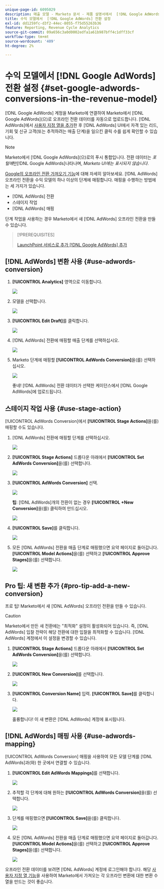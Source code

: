 ```yaml
---
unique-page-id: 6095029
description: 매출 모델 - Marketo 문서 - 제품 설명서에서  [!DNL Google AdWords] 전환 설정
title: 수익 모델에서  [!DNL Google AdWords] 전환 설정
exl-id: dd1259fc-d3f2-44ec-8055-f75d55263b36
feature: Reporting, Revenue Cycle Analytics
source-git-commit: 09a656c3a0d0002edfa1a61b987bff4c1dff33cf
workflow-type: tm+mt
source-wordcount: '409'
ht-degree: 2%

---
```


# 수익 모델에서 [!DNL Google AdWords] 전환 설정 {#set-google-adwords-conversions-in-the-revenue-model}

[!DNL Google AdWords] 계정을 Marketo에 연결하여 Marketo에서 [!DNL Google AdWords]&#x200B;(으)로 오프라인 전환 데이터를 자동으로 업로드합니다. [!DNL AdWords]에서 [사용자 지정 열을 추가](https://support.google.com/adwords/answer/3073556)한 후 [!DNL AdWords] UI에서 자격 있는 리드, 기회 및 신규 고객(또는 추적하려는 매출 단계)을 일으킨 클릭 수를 쉽게 확인할 수 있습니다.

>[!NOTE]
>
>Marketo에서 [!DNL Google AdWords]&#x200B;(으)로의 푸시 통합입니다. 전환 데이터는 _포털에_&#x200B;만[!DNL Google AdWords]나타나며, _Marketo UI에는 표시되지 않습니다_.

[Google의 오프라인 전환 가져오기 기능](https://support.google.com/adwords/answer/2998031?hl=en)에 대해 자세히 알아보세요. [!DNL AdWords] 오프라인 전환을 수익 모델의 하나 이상의 단계에 매핑합니다. 매핑을 수행하는 방법에는 세 가지가 있습니다.

* [!DNL AdWords] 전환
* 스테이지 작업
* [!DNL AdWords] 매핑

단계 작업을 사용하는 경우 Marketo에서 새 [!DNL AdWords] 오프라인 전환을 만들 수 있습니다.

>[!PREREQUISITES]
>
>[LaunchPoint 서비스로 추가 [!DNL Google AdWords] 추가](/help/marketo/product-docs/administration/additional-integrations/add-google-adwords-as-a-launchpoint-service.md)

## [!DNL AdWords] 변환 사용 {#use-adwords-conversion}

1. **[!UICONTROL Analytics]** 영역으로 이동합니다.

   ![](assets/image2015-2-23-18-3a9-3a34.png)

1. 모델을 선택합니다.

   ![](assets/image2015-2-23-18-3a3-3a12.png)

1. **[!UICONTROL Edit Draft]**&#x200B;를 클릭합니다.

   ![](assets/image2015-3-10-15-3a3-3a20.png)

1. [!DNL AdWords] 전환에 매핑할 매출 단계를 선택하십시오.

   ![](assets/image2015-2-26-16-3a40-3a2.png)

1. Marketo 단계에 매핑할 **[!UICONTROL AdWords Conversion]**&#x200B;을(를) 선택하십시오.

   ![](assets/image2015-2-26-16-3a46-3a15.png)

   좋네! [!DNL AdWords] 전환 데이터가 선택한 케이던스에서 [!DNL Google AdWords]에 업로드됩니다.

## 스테이지 작업 사용 {#use-stage-action}

[!UICONTROL AdWords Conversion]에서 **[!UICONTROL Stage Actions]**&#x200B;을(를) 매핑할 수도 있습니다.

1. [!DNL AdWords] 전환에 매핑할 단계를 선택하십시오.

   ![](assets/image2015-2-26-16-3a40-3a2.png)

1. **[!UICONTROL Stage Actions]** 드롭다운 아래에서 **[!UICONTROL Set AdWords Conversion]**&#x200B;을(를) 선택합니다.

   ![](assets/image2015-2-26-16-3a52-3a24.png)

1. **[!UICONTROL AdWords Conversion]** 선택.

   ![](assets/image2015-2-26-16-3a54-3a47.png)

   **팁**: [!DNL AdWords]개의 전환이 없는 경우 **[!UICONTROL +New Conversion]**&#x200B;을(를) 클릭하여 만드십시오.

   ![](assets/image2015-2-26-21-3a22-3a10.png)

1. **[!UICONTROL Save]**&#x200B;를 클릭합니다.

   ![](assets/image2015-2-26-16-3a56-3a2.png)

1. 모든 [!DNL AdWords] 전환을 매출 단계로 매핑했으면 요약 페이지로 돌아갑니다. **[!UICONTROL Model Actions]**&#x200B;을(를) 선택하고 **[!UICONTROL Approve Stages]**&#x200B;을(를) 선택합니다.

   ![](assets/image2015-2-27-12-3a20-3a20.png)

## Pro 팁: 새 변환 추가 {#pro-tip-add-a-new-conversion}

프로 팁! Marketo에서 새 [!DNL AdWords] 오프라인 전환을 만들 수 있습니다.

>[!CAUTION]
>
>Marketo에서 만든 새 전환에는 &quot;최적화&quot; 설정이 활성화되어 있습니다. 즉, [!DNL AdWords] 입찰 전략이 해당 전환에 대한 입찰을 최적화할 수 있습니다. [!DNL AdWords] 계정에서 이 설정을 변경할 수 있습니다.

1. **[!UICONTROL Stage Actions]** 드롭다운 아래에서 **[!UICONTROL Set AdWords Conversion]**&#x200B;을(를) 선택합니다.

   ![](assets/image2015-2-26-16-3a52-3a24.png)

1. **[!UICONTROL New Conversion]**&#x200B;를 선택합니다.

   ![](assets/image2015-2-26-21-3a22-3a10.png)

1. **[!UICONTROL Conversion Name]** 입력. **[!UICONTROL Save]**&#x200B;를 클릭합니다.

   ![](assets/image2015-2-26-21-3a24-3a7.png)

   훌륭합니다! 이 새 변환은 [!DNL AdWords] 계정에 표시됩니다.

## [!DNL AdWords] 매핑 사용 {#use-adwords-mapping}

[!UICONTROL AdWords Conversion] 매핑을 사용하여 모든 모델 단계를 [!DNL AdWords]과(와) 한 곳에서 연결할 수 있습니다.

1. **[!UICONTROL Edit AdWords Mappings]**&#x200B;를 선택합니다.

   ![](assets/image2015-2-26-17-3a3-3a29.png)

1. 추적할 각 단계에 대해 원하는 **[!UICONTROL AdWords Conversion]**&#x200B;을(를) 선택합니다.

   ![](assets/image2015-2-26-17-3a6-3a15.png)

1. 단계를 매핑했으면 **[!UICONTROL Save]**&#x200B;을(를) 클릭합니다.

   ![](assets/image2015-2-26-17-3a7-3a48.png)

1. 모든 [!DNL AdWords] 전환을 매출 단계로 매핑했으면 요약 페이지로 돌아갑니다. **[!UICONTROL Model Actions]**&#x200B;을(를) 선택하고 **[!UICONTROL Approve Stages]**&#x200B;을(를) 선택합니다.

   ![](assets/image2015-2-27-12-3a20-3a20.png)

오프라인 전환 데이터를 보려면 [!DNL AdWords] 계정에 로그인해야 합니다. 해당 [사용자 지정 열 기능](https://support.google.com/adwords/answer/3073556)을 사용하여 Marketo에서 가져오는 각 오프라인 변환에 대한 변환 수 열을 만드는 것이 좋습니다.
